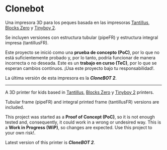 # Clonebot

Una impresora 3D para los peques basada en las impresoras [Tantillus](https://www.reprap.org/wiki/Tantillus), [Blocks Zero](https://reprap.org/wiki/Blocks_zero) y [Tinyboy 2](https://github.com/HKCOTA/TinyBoy-2).

Se incluyen versiones con estructura tubular (pipeFR) y estructura integral impresa (tantillusFR).

Este proyecto se inició como una **prueba de concepto (PoC)**, por lo que no está suficientemente probado y, por lo tanto, podría funcionar de manera incorrecta o no deseada. Este es un **trabajo en curso (TeC)**, por lo que se esperan cambios continuos. ¡Usa este proyecto bajo tu responsabilidad!.

La última versión de esta impresora es la ***CloneBOT 2***.

---

A 3D printer for kids based in [Tantillus](https://www.reprap.org/wiki/Tantillus), [Blocks Zero](https://reprap.org/wiki/Blocks_zero) y [Tinyboy 2](https://github.com/HKCOTA/TinyBoy-2) printers.

Tubular frame (pipeFR) and integral printed frame (tantillusFR) versions are included.

This project was started as a **Proof of Concept (PoC)**, so it is not enough tested and, consequently, it could work in a wrong or undesired way. This is a **Work in Progress (WiP)**, so changes are expected. Use this project to your own risk!.

Latest version of this printer is ***CloneBOT 2***.